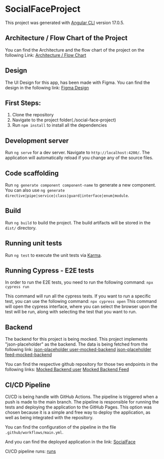 # SocialFaceProject

This project was generated with [Angular CLI](https://github.com/angular/angular-cli) version 17.0.5.

## Architecture / Flow Chart of the Project
You can find the Architecture and the flow chart of the project on the following Link:
[Architecture / Flow Chart](https://www.figma.com/design/Pt8xIZCyohDNri6ArF9RbJ/Social-Face-Architecture%2FFlow-Chart?node-id=0-1&t=3dHIf47aRqHo3vbm-0)


## Design
The UI Design for this app, has been made with Figma. You can find the design in the following link: [Figma Design](https://www.figma.com/design/tp9ugpTxLEOVx32KXj4FOx/social-face-project?node-id=11-1833&t=DnOaM1fxUYRI0QUv-0)

## First Steps:
1. Clone the repository
2. Navigate to the project folder(./social-face-project)
3. Run `npm install` to install all the dependencies

## Development server

Run `ng serve` for a dev server. Navigate to `http://localhost:4200/`. The application will automatically reload if you change any of the source files.

## Code scaffolding

Run `ng generate component component-name` to generate a new component. You can also use `ng generate directive|pipe|service|class|guard|interface|enum|module`.

## Build

Run `ng build` to build the project. The build artifacts will be stored in the `dist/` directory.

## Running unit tests

Run `ng test` to execute the unit tests via [Karma](https://karma-runner.github.io).

## Running Cypress - E2E tests
In order to run the E2E tests, you need to run the following command:
 `npx cypress run`

This command will run all the cypress tests. If you want to run a specific test, you can use the following command:
 `npx cypress open`
This command will open the cypress interface, where you can select the browser upon the test will be run, along with
selecting the test that you want to run.

## Backend
The backend for this project is being mocked. This project implements "json-placeholder" as the backend. The data is being fetched from the following link: [json-placeholder user-mocked-backend](https://my-json-server.typicode.com/diegoGarciaUnosquare/social-face-project-mock-server/)
[json-placeholder feed-mocked-backend](https://my-json-server.typicode.com/diegoGarciaUnosquare/social-face-feed-user-mock-backend)

You can find the respective github repository for those two endpoints in the following links:
[Mocked Backend user](https://github.com/diegoGarciaUnosquare/social-face-project-mock-server)
[Mocked Backend Feed](https://github.com/diegoGarciaUnosquare/social-face-feed-user-mock-backend)

## CI/CD Pipeline
CI/CD is being handle with GitHub Actions. The pipeline is triggered when a push is made to the main branch. 
 The pipeline is responsible for running the tests and deploying the application to the GitHub Pages.
 This option was chosen because it is a simple and free way to deploy the application, as well as being integrated with the repository.

 You can find the configuration of the pipeline in the file `.github/workflows/main.yml`.

 And you can find the deployed application in the link: [SocialFace](https://diegogarciaunosquare.github.io/social-face-project/)

 CI/CD pipeline runs: [runs](https://github.com/diegoGarciaUnosquare/social-face-project/actions/workflows/main.yml)